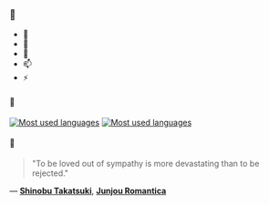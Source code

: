 ### 👋

- 🔭
- 🌱
- 💬
- 📫
- ⚡

#### 🧏

[![Most used languages](https://github-readme-stats-aynah.vercel.app/api/top-langs/?username=aynh&theme=solarized-dark&langs_count=6&layout=compact&hide_title=true)](https://github.com/anuraghazra/github-readme-stats#gh-dark-mode-only)
[![Most used languages](https://github-readme-stats-aynah.vercel.app/api/top-langs/?username=aynh&theme=solarized-light&langs_count=6&layout=compact&hide_title=true)](https://github.com/anuraghazra/github-readme-stats#gh-light-mode-only)

#### 💬

> "To be loved out of sympathy is more devastating than to be rejected."

&mdash; [**Shinobu Takatsuki**](https://myanimelist.net/character.php?q=Shinobu%20Takatsuki&cat=character), [**Junjou Romantica**](https://myanimelist.net/search/all?q=Junjou%20Romantica&cat=all)

